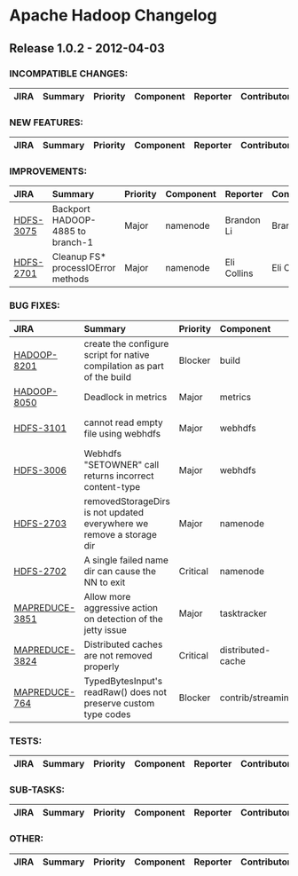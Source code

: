# Apache Hadoop Changelog

## Release 1.0.2 - 2012-04-03

### INCOMPATIBLE CHANGES:

| JIRA | Summary | Priority | Component | Reporter | Contributor |
|:---- |:---- | :--- |:---- |:---- |:---- |


### NEW FEATURES:

| JIRA | Summary | Priority | Component | Reporter | Contributor |
|:---- |:---- | :--- |:---- |:---- |:---- |


### IMPROVEMENTS:

| JIRA | Summary | Priority | Component | Reporter | Contributor |
|:---- |:---- | :--- |:---- |:---- |:---- |
| [HDFS-3075](https://issues.apache.org/jira/browse/HDFS-3075) | Backport HADOOP-4885 to branch-1 |  Major | namenode | Brandon Li | Brandon Li |
| [HDFS-2701](https://issues.apache.org/jira/browse/HDFS-2701) | Cleanup FS\* processIOError methods |  Major | namenode | Eli Collins | Eli Collins |


### BUG FIXES:

| JIRA | Summary | Priority | Component | Reporter | Contributor |
|:---- |:---- | :--- |:---- |:---- |:---- |
| [HADOOP-8201](https://issues.apache.org/jira/browse/HADOOP-8201) | create the configure script for native compilation as part of the build |  Blocker | build | Giridharan Kesavan | Giridharan Kesavan |
| [HADOOP-8050](https://issues.apache.org/jira/browse/HADOOP-8050) | Deadlock in metrics |  Major | metrics | Kihwal Lee | Kihwal Lee |
| [HDFS-3101](https://issues.apache.org/jira/browse/HDFS-3101) | cannot read empty file using webhdfs |  Major | webhdfs | Zhanwei Wang | Tsz Wo Nicholas Sze |
| [HDFS-3006](https://issues.apache.org/jira/browse/HDFS-3006) | Webhdfs "SETOWNER" call returns incorrect content-type |  Major | webhdfs | bc Wong | Tsz Wo Nicholas Sze |
| [HDFS-2703](https://issues.apache.org/jira/browse/HDFS-2703) | removedStorageDirs is not updated everywhere we remove a storage dir |  Major | namenode | Eli Collins | Eli Collins |
| [HDFS-2702](https://issues.apache.org/jira/browse/HDFS-2702) | A single failed name dir can cause the NN to exit |  Critical | namenode | Eli Collins | Eli Collins |
| [MAPREDUCE-3851](https://issues.apache.org/jira/browse/MAPREDUCE-3851) | Allow more aggressive action on detection of the jetty issue |  Major | tasktracker | Kihwal Lee | Thomas Graves |
| [MAPREDUCE-3824](https://issues.apache.org/jira/browse/MAPREDUCE-3824) | Distributed caches are not removed properly |  Critical | distributed-cache | Allen Wittenauer | Thomas Graves |
| [MAPREDUCE-764](https://issues.apache.org/jira/browse/MAPREDUCE-764) | TypedBytesInput's readRaw() does not preserve custom type codes |  Blocker | contrib/streaming | Klaas Bosteels | Klaas Bosteels |


### TESTS:

| JIRA | Summary | Priority | Component | Reporter | Contributor |
|:---- |:---- | :--- |:---- |:---- |:---- |


### SUB-TASKS:

| JIRA | Summary | Priority | Component | Reporter | Contributor |
|:---- |:---- | :--- |:---- |:---- |:---- |


### OTHER:

| JIRA | Summary | Priority | Component | Reporter | Contributor |
|:---- |:---- | :--- |:---- |:---- |:---- |



